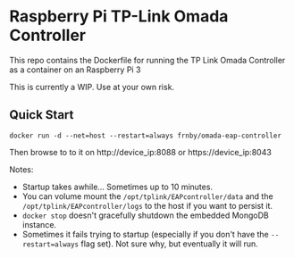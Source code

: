 # Raspberry Pi TP-Link Omada Controller
This repo contains the Dockerfile for running the TP Link Omada Controller as a container on an Raspberry Pi 3

This is currently a WIP. Use at your own risk.

## Quick Start

```
docker run -d --net=host --restart=always frnby/omada-eap-controller
```

Then browse to to it on http://device_ip:8088 or https://device_ip:8043

Notes:
* Startup takes awhile... Sometimes up to 10 minutes.
* You can volume mount the `/opt/tplink/EAPcontroller/data` and the `/opt/tplink/EAPcontroller/logs` to the host if you want to persist it.
* `docker stop` doesn't gracefully shutdown the embedded MongoDB instance.
* Sometimes it fails trying to startup (especially if you don't have the `--restart=always` flag set). Not sure why, but eventually it will run.
